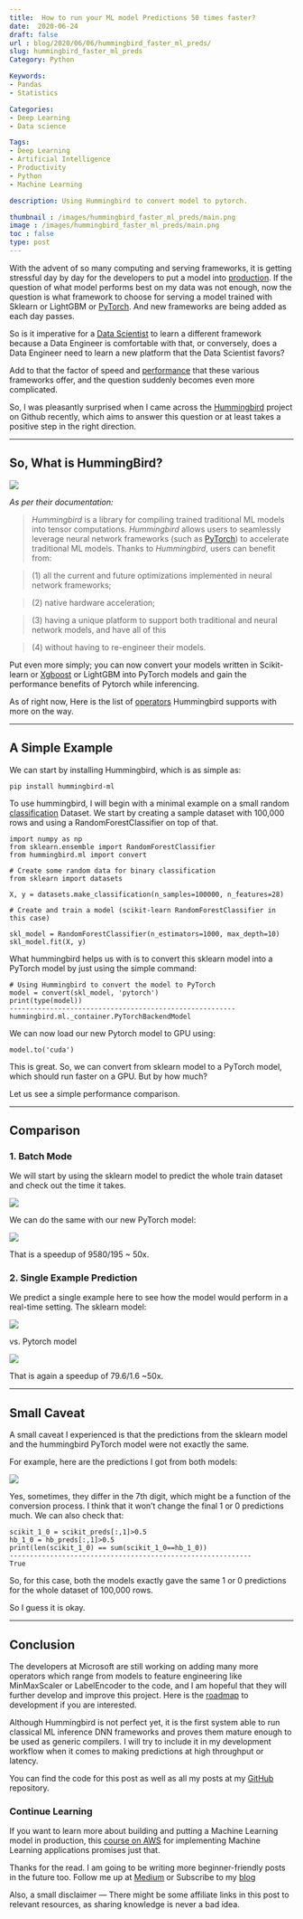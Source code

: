 ```yaml
---
title:  How to run your ML model Predictions 50 times faster?
date:  2020-06-24
draft: false
url : blog/2020/06/06/hummingbird_faster_ml_preds/
slug: hummingbird_faster_ml_preds
Category: Python

Keywords:
- Pandas
- Statistics

Categories:
- Deep Learning
- Data science

Tags:
- Deep Learning
- Artificial Intelligence
- Productivity
- Python
- Machine Learning

description: Using Hummingbird to convert model to pytorch.

thumbnail : /images/hummingbird_faster_ml_preds/main.png
image : /images/hummingbird_faster_ml_preds/main.png
toc : false
type: post
---
```



With the advent of so many computing and serving frameworks, it is getting stressful day by day for the developers to put a model into [production](https://towardsdatascience.com/take-your-machine-learning-models-to-production-with-these-5-simple-steps-35aa55e3a43c). If the question of what model performs best on my data was not enough, now the question is what framework to choose for serving a model trained with Sklearn or LightGBM or [PyTorch](https://towardsdatascience.com/moving-from-keras-to-pytorch-f0d4fff4ce79). And new frameworks are being added as each day passes.

So is it imperative for a [Data Scientist](https://towardsdatascience.com/top-10-resources-to-become-a-data-scientist-in-2020-99a315194701) to learn a different framework because a Data Engineer is comfortable with that, or conversely, does a Data Engineer need to learn a new platform that the Data Scientist favors?

Add to that the factor of speed and [performance](https://towardsdatascience.com/faster-and-memory-efficient-pytorch-models-using-amp-50fd3c8dd7fe) that these various frameworks offer, and the question suddenly becomes even more complicated.

So, I was pleasantly surprised when I came across the [Hummingbird](https://github.com/microsoft/hummingbird) project on Github recently, which aims to answer this question or at least takes a positive step in the right direction.

---
## So, What is HummingBird?

![](/images/hummingbird_faster_ml_preds/0.png)

*As per their documentation:*

> *Hummingbird* is a library for compiling trained traditional ML models into tensor computations. *Hummingbird* allows users to seamlessly leverage neural network frameworks (such as [PyTorch](https://pytorch.org/)) to accelerate traditional ML models.
> Thanks to *Hummingbird*, users can benefit from:

> (1) all the current and future optimizations implemented in neural network frameworks;

> (2) native hardware acceleration;

> (3) having a unique platform to support both traditional and neural network models, and have all of this

> (4) without having to re-engineer their models.

Put even more simply; you can now convert your models written in Scikit-learn or [Xgboost](https://towardsdatascience.com/lightning-fast-xgboost-on-multiple-gpus-32710815c7c3) or LightGBM into PyTorch models and gain the performance benefits of Pytorch while inferencing.

As of right now, Here is the list of [operators](https://github.com/microsoft/hummingbird/wiki/Supported-Operators) Hummingbird supports with more on the way.

---
## A Simple Example

We can start by installing Hummingbird, which is as simple as:

    pip install hummingbird-ml

To use hummingbird, I will begin with a minimal example on a small random [classification](https://towardsdatascience.com/the-5-classification-evaluation-metrics-you-must-know-aa97784ff226) Dataset. We start by creating a sample dataset with 100,000 rows and using a RandomForestClassifier on top of that.

    import numpy as np
    from sklearn.ensemble import RandomForestClassifier
    from hummingbird.ml import convert

    # Create some random data for binary classification
    from sklearn import datasets

    X, y = datasets.make_classification(n_samples=100000, n_features=28)

    # Create and train a model (scikit-learn RandomForestClassifier in this case)

    skl_model = RandomForestClassifier(n_estimators=1000, max_depth=10)
    skl_model.fit(X, y)

What hummingbird helps us with is to convert this sklearn model into a PyTorch model by just using the simple command:

    # Using Hummingbird to convert the model to PyTorch
    model = convert(skl_model, 'pytorch')
    print(type(model))
    --------------------------------------------------------
    hummingbird.ml._container.PyTorchBackendModel

We can now load our new Pytorch model to GPU using:

    model.to('cuda')

This is great. So, we can convert from sklearn model to a PyTorch model, which should run faster on a GPU. But by how much?

Let us see a simple performance comparison.

---
## Comparison

### 1. Batch Mode

We will start by using the sklearn model to predict the whole train dataset and check out the time it takes.

![](/images/hummingbird_faster_ml_preds/1.png)

We can do the same with our new PyTorch model:

![](/images/hummingbird_faster_ml_preds/2.png)

That is a speedup of 9580/195 ~ 50x.

### 2. Single Example Prediction

We predict a single example here to see how the model would perform in a real-time setting. The sklearn model:

![](/images/hummingbird_faster_ml_preds/3.png)

vs. Pytorch model

![](/images/hummingbird_faster_ml_preds/4.png)

That is again a speedup of 79.6/1.6 ~50x.

---
## Small Caveat

A small caveat I experienced is that the predictions from the sklearn model and the hummingbird PyTorch model were not exactly the same.

For example, here are the predictions I got from both models:

![](/images/hummingbird_faster_ml_preds/5.png)

Yes, sometimes, they differ in the 7th digit, which might be a function of the conversion process. I think that it won’t change the final 1 or 0 predictions much. We can also check that:

    scikit_1_0 = scikit_preds[:,1]>0.5
    hb_1_0 = hb_preds[:,1]>0.5
    print(len(scikit_1_0) == sum(scikit_1_0==hb_1_0))
    ------------------------------------------------------------
    True

So, for this case, both the models exactly gave the same 1 or 0 predictions for the whole dataset of 100,000 rows.

So I guess it is okay.

---
## Conclusion

The developers at Microsoft are still working on adding many more operators which range from models to feature engineering like MinMaxScaler or LabelEncoder to the code, and I am hopeful that they will further develop and improve this project. Here is the [roadmap](https://github.com/microsoft/hummingbird/wiki/Roadmap-for-Upcoming-Features-and-Support) to development if you are interested.

Although Hummingbird is not perfect yet, it is the first system able to run classical ML inference DNN frameworks and proves them mature enough to be used as generic compilers. I will try to include it in my development workflow when it comes to making predictions at high throughput or latency.

You can find the code for this post as well as all my posts at my [GitHub](https://github.com/MLWhiz/data_science_blogs/tree/master/hummingbird) repository.

### Continue Learning

If you want to learn more about building and putting a Machine Learning model in production, this [course on AWS](https://click.linksynergy.com/link?id=lVarvwc5BD0&offerid=467035.14884356434&type=2&murl=https%3A%2F%2Fwww.coursera.org%2Flearn%2Faws-machine-learning) for implementing Machine Learning applications promises just that.

Thanks for the read. I am going to be writing more beginner-friendly posts in the future too. Follow me up at [Medium](https://mlwhiz.medium.com/?source=post_page---------------------------) or Subscribe to my [blog](https://mlwhiz.ck.page/a9b8bda70c)

Also, a small disclaimer — There might be some affiliate links in this post to relevant resources, as sharing knowledge is never a bad idea.
